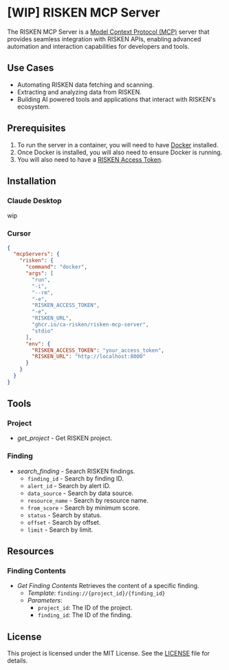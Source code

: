 # [WIP] RISKEN MCP Server

The RISKEN MCP Server is a [Model Context Protocol (MCP)](https://modelcontextprotocol.io/introduction) server that provides seamless integration with RISKEN APIs, enabling advanced automation and interaction capabilities for developers and tools.

## Use Cases

- Automating RISKEN data fetching and scanning.
- Extracting and analyzing data from RISKEN.
- Building AI powered tools and applications that interact with RISKEN's ecosystem.

## Prerequisites

1. To run the server in a container, you will need to have [Docker](https://www.docker.com/) installed.
2. Once Docker is installed, you will also need to ensure Docker is running.
3. You will also need to have a [RISKEN Access Token](https://docs.security-hub.jp/en/risken/access_token/).

## Installation

### Claude Desktop

wip

### Cursor

```json
{
  "mcpServers": {
    "risken": {
      "command": "docker",
      "args": [
        "run",
        "-i",
        "--rm",
        "-e",
        "RISKEN_ACCESS_TOKEN",
        "-e",
        "RISKEN_URL",
        "ghcr.io/ca-risken/risken-mcp-server",
        "stdio"
      ],
      "env": {
        "RISKEN_ACCESS_TOKEN": "your_access_token",
        "RISKEN_URL": "http://localhost:8000"
      }
    }
  }
}
```

## Tools

### Project

- *get_project* - Get RISKEN project.

### Finding

- *search_finding* - Search RISKEN findings.
  - `finding_id` - Search by finding ID.
  - `alert_id` - Search by alert ID.
  - `data_source` - Search by data source.
  - `resource_name` - Search by resource name.
  - `from_score` - Search by minimum score.
  - `status` - Search by status.
  - `offset` - Search by offset.
  - `limit` - Search by limit.

## Resources

### Finding Contents

- *Get Finding Contents* Retrieves the content of a specific finding.
  - *Template*: `finding://{project_id}/{finding_id}`
  - *Parameters*:
    - `project_id`: The ID of the project.
    - `finding_id`: The ID of the finding.

## License

This project is licensed under the MIT License. See the [LICENSE](LICENSE) file for details.
